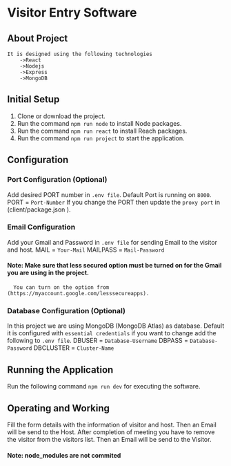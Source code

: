 # Visitor Entry Software

## About Project
    It is designed using the following technologies
        ->React
        ->Nodejs
        ->Express
        ->MongoDB
        
## Initial Setup

1) Clone or download the project.
2) Run the command `npm run node` to install Node packages.
3) Run the command `npm run react` to install Reach packages.
4) Run the command `npm run project` to start the application.

## Configuration

### Port Configuration (Optional)
 Add desired PORT number in `.env file`. Default Port is running on `8000`.
    PORT = `Port-Number`
 If you change the PORT then update the `proxy port` in (client/package.json ).

### Email Configuration
 Add your Gmail and Password in `.env file` for sending Email to the visitor and host.
    MAIL = `Your-Mail`
    MAILPASS = `Mail-Password`

#### Note: Make sure that less secured option must be turned on for the Gmail you are using in the project.
      You can turn on the option from (https://myaccount.google.com/lesssecureapps).

### Database Configuration (Optional)
 In this project we are using MongoDB (MongoDB Atlas) as database.
 Default it is configured with `essential credentials` if you want to change add the following to `.env file`.
    DBUSER = `Database-Username`
    DBPASS = `Database-Password`
    DBCLUSTER = `Cluster-Name`

## Running the Application  
 Run the following command `npm run dev` for executing the software.

## Operating and Working
 Fill the form details with the information of visitor and host.
 Then an Email will be send to the Host.
 After completion of meeting you have to remove the visitor from the visitors list.
 Then an Email will be send to the Visitor.

#### Note: node_modules are not commited
